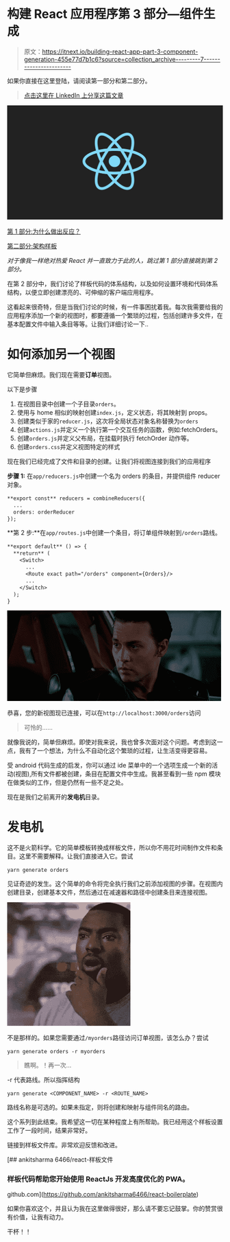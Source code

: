# 构建 React 应用程序第 3 部分—组件生成

> 原文：<https://itnext.io/building-react-app-part-3-component-generation-455e77d7b1c6?source=collection_archive---------7----------------------->

如果你直接在这里登陆，请阅读第一部分和第二部分。

> [点击这里在 LinkedIn 上分享这篇文章](https://www.linkedin.com/cws/share?url=https%3A%2F%2Fitnext.io%2Fbuilding-react-app-part-3-component-generation-455e77d7b1c6%3Futm_source%3Dmedium_sharelink%26utm_medium%3Dsocial%26utm_campaign%3Dbuffer)

![](img/07fa028afb480edc2dd3e134eb2008a7.png)

[第 1 部分:为什么做出反应？](/building-react-app-part-1-why-react-1a4ecdaffd6e)

[第二部分:架构样板](/building-react-app-part-2-architecture-boilerplate-683b992089a6)

*对于像我一样绝对热爱 React 并一直致力于此的人，跳过第 1 部分直接跳到第 2 部分。*

在第 2 部分中，我们讨论了样板代码的体系结构，以及如何设置环境和代码体系结构，以便立即创建漂亮的、可伸缩的客户端应用程序。

这看起来很奇特，但是当我们讨论的时候，有一件事困扰着我。每次我需要给我的应用程序添加一个新的视图时，都要遵循一个繁琐的过程，包括创建许多文件，在基本配置文件中输入条目等等。让我们详细讨论一下..

# 如何添加另一个视图

它简单但麻烦。我们现在需要**订单**视图。

以下是步骤

1.  在视图目录中创建一个子目录`orders`。
2.  使用与 home 相似的映射创建`index.js`，定义状态，将其映射到 props。
3.  创建类似于家的`reducer.js`，这次将全局状态对象名称替换为`orders`
4.  创建`actions.js`并定义一个执行第一个交互任务的函数，例如:fetchOrders。
5.  创建`orders.js`并定义父布局，在挂载时执行 fetchOrder 动作等。
6.  创建`orders.css`并定义视图特定的样式

现在我们已经完成了文件和目录的创建。让我们将视图连接到我们的应用程序

**步骤 1:** 在`app/reducers.js`中创建一个名为 orders 的条目，并提供组件 reducer 对象。

```
**export const** reducers = combineReducers({
  ...
  orders: orderReducer
});
```

**第 2 步:**在`app/routes.js`中创建一个条目，将订单组件映射到`/orders`路线。

```
**export default** () => {
  **return** (
    <Switch>
      ...
      <Route exact path="/orders" component={Orders}/>
      ...
    </Switch>
  );
}
```

![](img/84a4a340362628817e1d141bf14db0cf.png)

恭喜，您的新视图现已连接，可以在`http://localhost:3000/orders`访问

> 可怜的……

就像我说的，简单但麻烦。即使对我来说，我也曾多次面对这个问题。考虑到这一点，我有了一个想法，为什么不自动化这个繁琐的过程，让生活变得更容易。

受 android 代码生成的启发，你可以通过 ide 菜单中的一个选项生成一个新的活动(视图),所有文件都被创建，条目在配置文件中生成。我甚至看到一些 npm 模块在做类似的工作，但是仍然有一些不足之处。

现在是我们之前离开的**发电机**目录。

# 发电机

这不是火箭科学。它的简单模板转换成样板文件，所以你不用花时间制作文件和条目。这里不需要解释。让我们直接进入它。尝试

```
yarn generate orders
```

见证奇迹的发生。这个简单的命令将完全执行我们之前添加视图的步骤。在视图内创建目录，创建基本文件，然后通过在减速器和路径中创建条目来连接视图。

![](img/be995c0878065c2ed49fe492d36fc09f.png)

不是那样的。如果您需要通过`/myorders`路径访问订单视图，该怎么办？尝试

```
yarn generate orders -r myorders
```

> 瞧啊。！再一次…

-r 代表路线。所以指挥结构

```
yarn generate <COMPONENT_NAME> -r <ROUTE_NAME>
```

路线名称是可选的。如果未指定，则将创建和映射与组件同名的路由。

这个系列到此结束。我希望这一切在某种程度上有所帮助。我已经用这个样板设置工作了一段时间，结果非常好。

链接到样板文件库。非常欢迎反馈和改进。

[](https://github.com/ankitsharma6466/react-boilerplate) [## ankitsharma 6466/react-样板文件

### 样板代码帮助您开始使用 ReactJs 开发高度优化的 PWA。

github.com](https://github.com/ankitsharma6466/react-boilerplate) 

如果你喜欢这个，并且认为我在这里做得很好，那么请不要忘记鼓掌。你的赞赏很有价值，让我有动力。

干杯！！